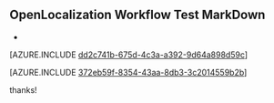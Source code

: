 ## OpenLocalization Workflow Test MarkDown
* 

[AZURE.INCLUDE [dd2c741b-675d-4c3a-a392-9d64a898d59c](calleeMd1.md)]



[AZURE.INCLUDE [372eb59f-8354-43aa-8db3-3c2014559b2b](calleeMd2.md)]

 
thanks!